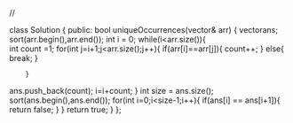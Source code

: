 //

class Solution {
public:
    bool uniqueOccurrences(vector<int>& arr) {
        vector<int>ans;
        sort(arr.begin(),arr.end());
        int i = 0;
        while(i<arr.size()){     
            int count =1;
        for(int j=i+1;j<arr.size();j++){
            if(arr[i]==arr[j]){
                    count++;
            }
            else{
                break;
            }
         
        }
   ans.push_back(count);
            i=i+count;
        }
    int size = ans.size();
    sort(ans.begin(),ans.end());
    for(int i=0;i<size-1;i++){
        if(ans[i] == ans[i+1]){
            return false;
        }
    }
    return true;
    }
};
